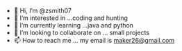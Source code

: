 - 👋 Hi, I’m @zsmith07
- 👀 I’m interested in ...coding and hunting
- 🌱 I’m currently learning ...java and python
- 💞️ I’m looking to collaborate on ... small projects
- 📫 How to reach me ... my email is maker26@gmail.com

<!---
zsmith07/zsmith07 is a ✨ special ✨ repository because its `README.md` (this file) appears on your GitHub profile.
You can click the Preview link to take a look at your changes.
--->
